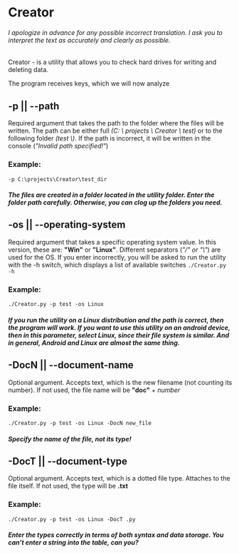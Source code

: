# Creator

###### *I apologize in advance for any possible incorrect translation. I ask you to interpret the text as accurately and clearly as possible.*


Creator - is a utility that allows you to check hard drives for writing and deleting data.

The program receives keys, which we will now analyze

## -p || --path

Required argument that takes the path to the folder where the files will be written. The path can be either full *(C: \\ projects \\ Creator \\ test)* or to the following folder *(test \\)*. If the path is incorrect, it will be written in the console (*"Invalid path specified!"*)

### Example:

`-p C:\projects\Creator\test_dir`

##### The files are created in a folder located in the utility folder. Enter the folder path carefully. Otherwise, you can clog up the folders you need.

## -os || --operating-system

Required argument that takes a specific operating system value. In this version, these are: **"Win"** or **"Linux"**. Different separators (*"/" or "\\"*) are used for the OS. If you enter incorrectly, you will be asked to run the utility with the -h switch, which displays a list of available switches `./Creator.py -h`

### Example:

`./Creator.py -p test -os Linux`

##### If you run the utility on a **Linux** distribution and the path is correct, then the program will work. If you want to use this utility on an android device, then in this parameter, select Linux, since their file system is similar. And in general, Android and Linux are almost the same thing.

## -DocN || --document-name

Optional argument. Accepts text, which is the new filename (not counting its number). If not used, the file name will be **"doc"** + *number*

### Example:

`./Creator.py -p test -os Linux -DocN new_file`

##### Specify the name of the file, not its type!

## -DocT || --document-type

Optional argument. Accepts text, which is a dotted file type. Attaches to the file itself. If not used, the type will be **.txt**

### Example:

`./Creator.py -p test -os Linux -DocT .py`

##### Enter the types correctly in terms of both syntax and data storage. You can't enter a string into the table, can you?

